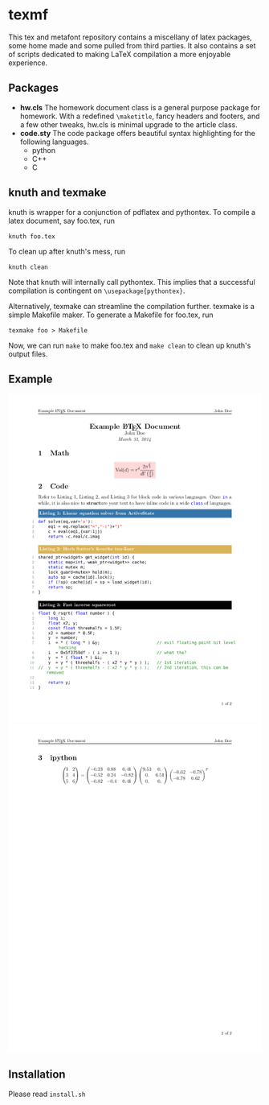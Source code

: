 # texmf #

This tex and metafont repository contains a miscellany of latex packages, some
home made and some pulled from third parties. It also contains a set of scripts
dedicated to making LaTeX compilation a more enjoyable experience. 

## Packages ##
- **hw.cls** The homework document class is a general purpose package for
  homework. With a redefined `\maketitle`, fancy headers and footers, and a few
  other tweaks, hw.cls is minimal upgrade to the article class.
- **code.sty** The code package offers beautiful syntax highlighting for the
  following languages.
    - python
    - C++
    - C

## knuth and texmake ##
knuth is wrapper for a conjunction of pdflatex and pythontex. To compile a
latex document, say foo.tex, run

    knuth foo.tex

To clean up after knuth's mess, run

    knuth clean

Note that knuth will internally call pythontex. This implies that a successful
compilation is contingent on `\usepackage{pythontex}`.

Alternatively, texmake can streamline the compilation further. texmake is a
simple Makefile maker. To generate a Makefile for foo.tex, run

    texmake foo > Makefile

Now, we can run `make` to make foo.tex and `make clean` to clean up knuth's
output files.

## Example ##
![example.pdf](example/example-0.png)
![example.pdf](example/example-1.png)

## Installation ##
Please read `install.sh`
